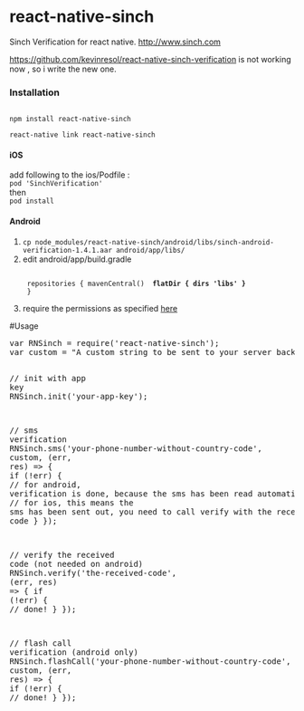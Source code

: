 # react-native-sinch
Sinch Verification for react native. http://www.sinch.com

https://github.com/kevinresol/react-native-sinch-verification  is not working now , so i write the new one.

<h3>Installation</h3>
<code>
npm install react-native-sinch
</code>
<code>
react-native link react-native-sinch
</code>

<h4>iOS</h4>
add following to the ios/Podfile :
<code>
pod 'SinchVerification'
</code>
then 
<code>
pod install
</code>
<h4>Android</h4>
<ol>
<li><code>cp node_modules/react-native-sinch/android/libs/sinch-android-verification-1.4.1.aar android/app/libs/</code></li>
<li>edit android/app/build.gradle 

<code><br>
repositories {
    mavenCentral()
    <b>
    flatDir {
        dirs 'libs'
    }
    </b>
}
</code>


</li>
<li>require the permissions as specified <a href="https://www.sinch.com/docs/verification/android/#permissions">here</a></li>
</ol>

#Usage

<div class="highlight highlight-source-js"><pre><span class="pl-k">var</span> RNSinch <span class="pl-k">=</span> <span class="pl-c1">require</span>(<span class="pl-s"><span class="pl-pds">'</span>react-native-sinch<span class="pl-pds">'</span></span>);
<span class="pl-k">var</span> custom <span class="pl-k">=</span> <span class="pl-s"><span class="pl-pds">"</span>A custom string to be sent to your server backend, through Sinch's callback URL<span class="pl-pds">"</span></span>;

<span class="pl-c"><span class="pl-c">//</span> init with app key</span>
<span class="pl-smi">RNSinch</span>.<span class="pl-en">init</span>(<span class="pl-s"><span class="pl-pds">'</span>your-app-key<span class="pl-pds">'</span></span>);

<span class="pl-c"><span class="pl-c">//</span> sms verification</span>
<span class="pl-smi">RNSinch</span>.<span class="pl-en">sms</span>(<span class="pl-s"><span class="pl-pds">'</span>your-phone-number-without-country-code<span class="pl-pds">'</span></span>, custom, (<span class="pl-smi">err</span>, <span class="pl-smi">res</span>) <span class="pl-k">=&gt;</span> {
  <span class="pl-k">if</span> (<span class="pl-k">!</span>err) {
      <span class="pl-c"><span class="pl-c">//</span> for android, verification is done, because the sms has been read automatically</span>
      <span class="pl-c"><span class="pl-c">//</span> for ios, this means the sms has been sent out, you need to call verify with the received code</span>
  }
});

<span class="pl-c"><span class="pl-c">//</span> verify the received code (not needed on android)</span>
<span class="pl-smi">RNSinch</span>.<span class="pl-en">verify</span>(<span class="pl-s"><span class="pl-pds">'</span>the-received-code<span class="pl-pds">'</span></span>, (<span class="pl-smi">err</span>, <span class="pl-smi">res</span>) <span class="pl-k">=&gt;</span> {
  <span class="pl-k">if</span> (<span class="pl-k">!</span>err) {
      <span class="pl-c"><span class="pl-c">//</span> done!</span>
  }
});

<span class="pl-c"><span class="pl-c">//</span> flash call verification (android only)</span>
<span class="pl-smi">RNSinch</span>.<span class="pl-en">flashCall</span>(<span class="pl-s"><span class="pl-pds">'</span>your-phone-number-without-country-code<span class="pl-pds">'</span></span>, custom, (<span class="pl-smi">err</span>, <span class="pl-smi">res</span>) <span class="pl-k">=&gt;</span> {
  <span class="pl-k">if</span> (<span class="pl-k">!</span>err) {
      <span class="pl-c"><span class="pl-c">//</span> done!</span>
  }
});
</pre></div>
